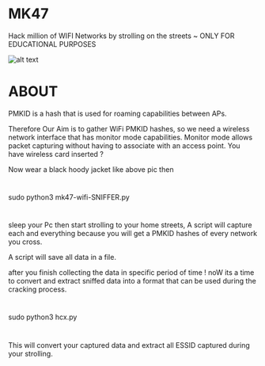 # MK47
Hack million of WIFI Networks by strolling on the streets ~ ONLY FOR EDUCATIONAL PURPOSES


![alt text](https://cdn.discordapp.com/attachments/951192813477965856/1043484144333770802/SWETA.jpg)

# ABOUT
PMKID is a hash that is used for roaming capabilities between APs.

Therefore Our Aim is to gather WiFi PMKID hashes, so we need a wireless network interface that has monitor mode capabilities. Monitor mode allows packet capturing without having to associate with an access point. You have wireless card inserted ?

Now wear a black hoody jacket like above pic then
#
  sudo python3 mk47-wifi-SNIFFER.py 
#

sleep your Pc then start strolling to your home streets, A script will capture each and everything because you will get a PMKID hashes of every network you cross.

A script will save all data in a file.

after you finish collecting the data in specific period of time ! noW its a time to convert and extract sniffed data into a format that can be used during the cracking process.

#
  sudo python3 hcx.py 
#

This will convert your captured data and extract all ESSID captured during your strolling.





 
